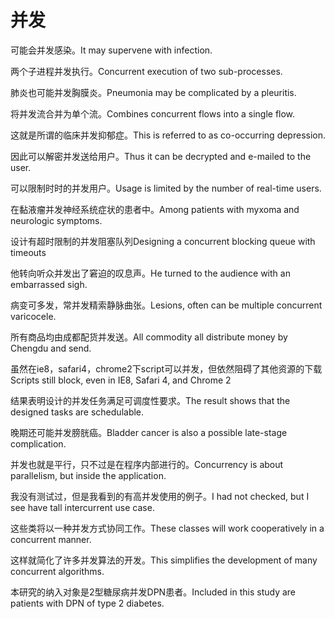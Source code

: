 # 并发

<p><span class="chinese">可能会并发感染。</span><span class="english">It may supervene with infection.</span></p>

<p><span class="chinese">两个子进程并发执行。</span><span class="english">Concurrent execution of two sub-processes.</span></p>

<p><span class="chinese">肺炎也可能并发胸膜炎。</span><span class="english">Pneumonia may be complicated by a pleuritis.</span></p>

<p><span class="chinese">将并发流合并为单个流。</span><span class="english">Combines concurrent flows into a single flow.</span></p>

<p><span class="chinese">这就是所谓的临床并发抑郁症。</span><span class="english">This is referred to as co-occurring depression.</span></p>

<p><span class="chinese">因此可以解密并发送给用户。</span><span class="english">Thus it can be decrypted and e-mailed to the user.</span></p>

<p><span class="chinese">可以限制时时的并发用户。</span><span class="english">Usage is limited by the number of real-time users.</span></p>

<p><span class="chinese">在黏液瘤并发神经系统症状的患者中。</span><span class="english">Among patients with myxoma and neurologic symptoms.</span></p>

<p><span class="chinese">设计有超时限制的并发阻塞队列</span><span class="english">Designing a concurrent blocking queue with timeouts</span></p>

<p><span class="chinese">他转向听众并发出了窘迫的叹息声。</span><span class="english">He turned to the audience with an embarrassed sigh.</span></p>

<p><span class="chinese">病变可多发，常并发精索静脉曲张。</span><span class="english">Lesions, often can be multiple concurrent varicocele.</span></p>

<p><span class="chinese">所有商品均由成都配货并发送。</span><span class="english">All commodity all distribute money by Chengdu and send.</span></p>

<p><span class="chinese">虽然在ie8，safari4，chrome2下script可以并发，但依然阻碍了其他资源的下载</span><span class="english">Scripts still block, even in IE8, Safari 4, and Chrome 2</span></p>

<p><span class="chinese">结果表明设计的并发任务满足可调度性要求。</span><span class="english">The result shows that the designed tasks are schedulable.</span></p>

<p><span class="chinese">晚期还可能并发膀胱癌。</span><span class="english">Bladder cancer is also a possible late-stage complication.</span></p>

<p><span class="chinese">并发也就是平行，只不过是在程序内部进行的。</span><span class="english">Concurrency is about parallelism, but inside the application.</span></p>

<p><span class="chinese">我没有测试过，但是我看到的有高并发使用的例子。</span><span class="english">I had not checked, but I see have tall intercurrent use case.</span></p>

<p><span class="chinese">这些类将以一种并发方式协同工作。</span><span class="english">These classes will work cooperatively in a concurrent manner.</span></p>

<p><span class="chinese">这样就简化了许多并发算法的开发。</span><span class="english">This simplifies the development of many concurrent algorithms.</span></p>

<p><span class="chinese">本研究的纳入对象是2型糖尿病并发DPN患者。</span><span class="english">Included in this study are patients with DPN of type 2 diabetes.</span></p>

